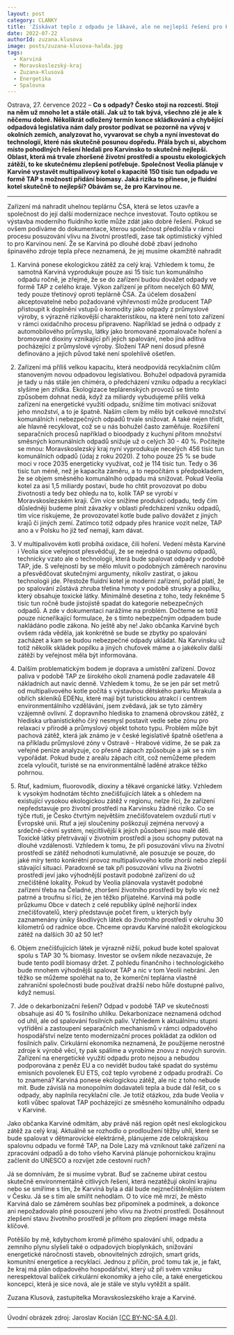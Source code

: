 ```yaml
---
layout: post
category: CLANKY
title: 'Získávat teplo z odpadu je lákavé, ale ne nejlepší řešení pro Karvinsko'		
date: 2022-07-22
authorId: zuzana.klusova		
image: posts/zuzana-klusova-halda.jpg
tags:				
  - Karviná		
  - Moravskoslezský-kraj		
  - Zuzana-Klusová
  - Energetika
  - Spalovna
---
```


Ostrava, 27. července 2022 – **Co s odpady? Česko stojí na rozcestí. Stojí na něm už mnoho let a stále otálí. Jak už to tak bývá, všechno zlé je ale k něčemu dobré. Několikrát odložený termín konce skládkování a chybějící odpadová legislativa nám daly prostor podívat se pozorně na vývoj v okolních zemích, analyzovat ho, vyvarovat se chyb a nyní investovat do technologií, které nás skutečně posunou dopředu. Přála bych si, abychom místo pohodlných řešení hledali pro Karvinsko to skutečně nejlepší. Oblast, která má trvale zhoršené životní prostředí a spoustu ekologických zátěží, to ke skutečnému zlepšení potřebuje. Společnost Veolia plánuje v Karviné vystavět multipalivový kotel o kapacitě 150 tisíc tun odpadu ve formě TAP s možností přidání biomasy. Jaká rizika to přinese, je fluidní kotel skutečně to nejlepší? Obávám se, že pro Karvinou ne.**

<hr />

Zařízení má nahradit uhelnou teplárnu ČSA, která se letos uzavře a společnost do její další modernizace nechce investovat. Touto optikou se výstavba moderního fluidního kotle může zdát jako dobré řešení. Pokud se ovšem podíváme do dokumentace, kterou společnost předložila v rámci procesu posuzování vlivu na životní prostředí, zase tak optimistický výhled to pro Karvinou není. Že se Karviná po dlouhé době zbaví jednoho špinavého zdroje tepla přece neznamená, že jej musíme okamžitě nahradit

1. Karviná ponese ekologickou zátěž za celý kraj. Vzhledem k tomu, že samotná Karviná vyprodukuje pouze asi 15 tisíc tun komunálního odpadu ročně, je zřejmé, že se do zařízení budou dovážet odpady ve formě TAP z celého kraje. Výkon zařízení je přitom necelých 60 MW, tedy pouze třetinový oproti teplárně ČSA. Za účelem dosažení akceptovatelné nebo požadované výhřevnosti může producent TAP přistoupit k doplnění vstupů o komodity jako odpady z průmyslové výroby, s výrazně rizikovější charakteristikou, na které není toto zařízení v rámci oxidačního procesu připraveno. Například se jedná o odpady z automobilového průmyslu, látky jako bromované zpomalovače hoření a bromované dioxiny vznikající  při jejich spalování, nebo jiná aditiva pocházející z průmyslové výroby. Složení TAP není dosud přesně definováno a jejich původ také není spolehlivě ošetřen.

2. Zařízení má příliš velkou kapacitu, která neodpovídá recyklačním cílům stanoveným novou odpadovou legislativou. Bohužel odpadová pyramida je tady u nás stále jen chiméra, o předcházení vzniku odpadu a recyklaci slyšíme jen zřídka. Ekologizace teplárenských provozů se tímto způsobem dohnat nedá, když za miliardy vybudujeme příliš velká zařízení na energetické využití odpadu, snížíme tím motivaci snižovat jeho množství, a to je špatně. Naším cílem by mělo být celkové množství komunálních i nebezpečných odpadů trvale snižovat. A také nejen třídit, ale hlavně recyklovat, což se u nás bohužel často zaměňuje. Rozšíření separačních procesů například o bioodpady z kuchyní přitom množství směsných komunálních odpadů snižuje už o celých 30 - 40 %. Počítejte se mnou: Moravskoslezský kraj nyní vyprodukuje necelých 456 tisíc tun komunálních odpadů (údaj z roku 2020). Z toho pouze 25 % se bude moci v roce 2035 energeticky využívat, což je 114 tisíc tun. Tedy o 36 tisíc tun méně, než je kapacita záměru, a to nepočítám s předpokladem, že se objem směsného komunálního odpadu má snižovat. Pokud Veolia kotel za asi 1,5 miliardy postaví, bude ho chtít provozovat po dobu životnosti a tedy bez ohledu na to, kolik TAP se vyrobí v Moravskoslezském kraji. Čím více snížíme produkci odpadu, tedy čím důsledněji budeme plnit závazky v oblasti předcházení vzniku odpadů, tím více riskujeme, že provozovatel kotle bude palivo dovážet z jiných krajů či jiných zemí. Zatímco totiž odpady přes hranice vozit nelze, TAP ano a v Polsku ho již teď nemají, kam dávat.

3. V multipalivovém kotli probíhá oxidace, čili hoření. Vedení města Karviné i Veolia sice veřejnost přesvědčují, že se nejedná o spalovnu odpadů, technicky vzato ale o technologii, která bude spalovat odpady v podobě TAP, jde. S veřejností by se mělo mluvit o podobných záměrech narovinu a přesvědčovat skutečnými argumenty, nikoliv zastírat, o jakou technologii jde. Přestože fluidní kotel je moderní zařízení, pořád platí, že po spalování zůstává zhruba třetina hmoty v podobě strusky a popílku, který obsahuje toxické látky. Minimálně desetina z toho, tedy řekněme 5 tisíc tun ročně bude jistojistě spadat do kategorie nebezpečných odpadů. A zde v dokumentaci narážíme na problém. Dočteme se totiž pouze nicneříkající formulace, že s tímto nebezpečným odpadem bude nakládáno podle zákona. No ještě aby ne! Jako občanka Karviné bych ovšem ráda věděla, jak konkrétně se bude se zbytky po spalování zacházet a kam se budou nebezpečné odpady ukládat. Na Karvinsku už totiž několik skládek popílku a jiných chuťovek máme a o jakékoliv další zátěži by veřejnost měla být informována.

4. Dalším problematickým bodem je doprava a umístění zařízení. Dovoz paliva v podobě TAP ze širokého okolí znamená podle zadavatele 48 nákladních aut navíc denně. Vzhledem k tomu, že se jen pár set metrů od multipalivového kotle počítá s výstavbou dětského parku Mirakula a obřích skleníků EDENu, které mají být turistickou atrakcí i centrem environmentálního vzdělávání, jsem zvědavá, jak se tyto záměry vzájemně ovlivní. Z dopravního hlediska to znamená obrovskou zátěž, z hlediska urbanistického čirý nesmysl postavit vedle sebe zónu pro relaxaci v přírodě a průmyslový objekt tohoto typu. Problém může být pachová zátěž, která jak známo  je v české legislativě špatně ošetřena a na příkladu průmyslové zóny v Ostravě - Hrabové vidíme, že se pak za veřejné peníze analyzuje, co přesně zápach způsobuje a jak se s ním vypořádat. Pokud bude z areálu zápach cítit, což nemůžeme předem zcela vyloučit, turisté se na environmentálně laděné atrakce těžko pohrnou.

5. Rtuť, kadmium, fluorovodík, dioxiny a těkavé organické látky. Vzhledem k vysokým hodnotám těchto znečišťujících látek a s ohledem na existující vysokou ekologickou zátěž v regionu, nelze říci, že zařízení nepředstavuje pro životní prostředí na Karvinsku žádné riziko. Co se týče rtuti, je Česko čtvrtým největším znečišťovatelem ovzduší rtutí v Evropské unii. Rtuť a její sloučeniny poškozují zejména nervový a srdečně-cévní systém, nejcitlivější k jejich působení jsou malé děti. Toxické látky přetrvávají v životním prostředí a jsou schopny putovat na dlouhé vzdálenosti. Vzhledem k tomu, že při posuzování vlivu na životní prostředí se zátěž nehodnotí kumulativně, ale posuzuje se pouze, do jaké míry tento konkrétní provoz multipalivového kotle zhorší nebo zlepší stávající situaci. Paradoxně se tak při posuzování vlivu na životní prostředí jeví jako výhodnější postavit podobné zařízení do už znečištěné lokality. Pokud by Veolia plánovala vystavět podobné zařízení třeba na Čeladné, zhoršení životního prostředí by bylo víc než patrné a troufnu si říci, že jen těžko přijatelné. Karviná má podle průzkumu Obce v datech z celé republiky úplně nejhorší index znečišťovatelů, který představuje počet firem, u kterých byly zaznamenány úniky škodlivých látek do životního prostředí v okruhu 30 kilometrů od radnice obce. Chceme opravdu Karviné naložit ekologickou zátěž na dalších 30 až 50 let?

6. Objem znečišťujících látek je výrazně nižší, pokud bude kotel spalovat spolu s TAP 30 % biomasy. Investor se ovšem nikde nezavazuje, že bude tento podíl biomasy držet. Z pohledu finančního i technologického bude mnohem výhodnější spalovat TAP a nic v tom Veolii nebrání. Jen těžko se můžeme spoléhat na to, že komerční teplárna vlastně zahraniční společnosti bude používat dražší nebo hůře dostupné palivo, když nemusí.

7. Jde o dekarbonizační řešení? Odpad v podobě TAP ve skutečnosti obsahuje asi 40 % fosilního uhlíku. Dekarbonizace neznamená odchod od uhlí, ale od spalování fosilních paliv. Vzhledem k aktuálnímu stupni vytřídění a zastoupení separačních mechanismů v rámci odpadového hospodářství nelze tento modernizační proces pokládat za odklon od fosilních paliv. Cirkulární ekonomika neznamená, že použijeme nerostné zdroje k výrobě věcí, ty pak spálíme a vyrobíme znovu z nových surovin. Zařízení na energetické využití odpadu proto nejsou a nebudou podporována z peněz EU a co nevidět budou také spadat do systému emisních povolenek EU ETS, což teplo vyrobené z odpadu prodraží. Co to znamená? Karviná ponese ekologickou zátěž, ale nic z toho nebude mít. Bude závislá na monopolním dodavateli tepla a bude dál řešit, co s odpady, aby naplnila recyklační cíle. Je totiž otázkou, zda bude Veolia v kotli vůbec spalovat TAP pocházející ze směsného komunálního odpadu v Karviné.

Jako občanka Karviné odmítám, aby právě náš region opět nesl ekologickou zátěž za celý kraj. Aktuálně se rozhodlo o prodloužení těžby uhlí, které se bude spalovat v dětmarovické elektrárně, plánujeme zde celokrajskou spalovnu odpadu ve formě TAP, na Dole Lazy má vzniknout také zařízení na zpracování odpadů a do toho všeho Karviná plánuje pohornickou krajinu začlenit do UNESCO a rozvíjet zde cestovní ruch?

Já se domnívám, že si musíme vybrat. Buď se začneme ubírat cestou skutečně environmentálně citlivých řešení, která nezatěžují okolní krajinu nebo se smíříme s tím, že Karviná byla a dál bude nejznečištěnějším místem v Česku. Já se s tím ale smířit nehodlám. O to více mě mrzí, že město Karviná dalo se záměrem souhlas bez připomínek a podmínek, a dokonce ani nepožadovalo plné posouzení jeho vlivu na životní prostředí. Dosáhnout zlepšení stavu životního prostředí je přitom pro zlepšení image města klíčové.

Potěšilo by mě, kdybychom kromě přímého spalování uhlí, odpadu a zemního plynu slyšeli také o odpadových bioplynkách, snižování energetické náročnosti staveb, obnovitelných zdrojích, smart grids, komunitní energetice a recyklaci. Jednou z příčin, proč tomu tak je, je fakt, že kraj má plán odpadového hospodářství,  který už při svém vzniku nerespektoval balíček cirkulární ekonomiky a jeho cíle, a také energetickou koncepci, která je sice nová, ale je stále ve stylu vytěžit a spálit.

Zuzana Klusová, zastupitelka Moravskoslezského kraje a Karviné.

---

Úvodní obrázek zdroj: Jaroslav Kocián \[[CC BY-NC-SA 4.0](https://creativecommons.org/licenses/by-nc-sa/4.0/deed.cs)\].


- - -
